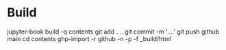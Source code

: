 # Build

jupyter-book build -q contents
git add ....
git commit -m '....'
git push github main
cd contents
ghp-import -r github -n -p -f _build/html
